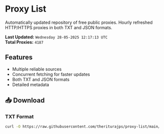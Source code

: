 # Proxy List

Automatically updated repository of free public proxies. Hourly refreshed HTTP/HTTPS proxies in both TXT and JSON formats.

**Last Updated:** `Wednesday 28-05-2025 12:17:13 UTC`  
**Total Proxies:** `4187`

## Features
- Multiple reliable sources
- Concurrent fetching for faster updates
- Both TXT and JSON formats
- Detailed metadata

## 📥 Download

### TXT Format
```bash
curl -O https://raw.githubusercontent.com/theriturajps/proxy-list/main/proxies.txt